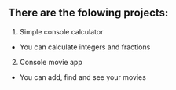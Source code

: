 There are the folowing projects:
--------------------------------
1. Simple console calculator
* You can calculate integers and fractions
2. Console movie app
* You can add, find and see your movies
